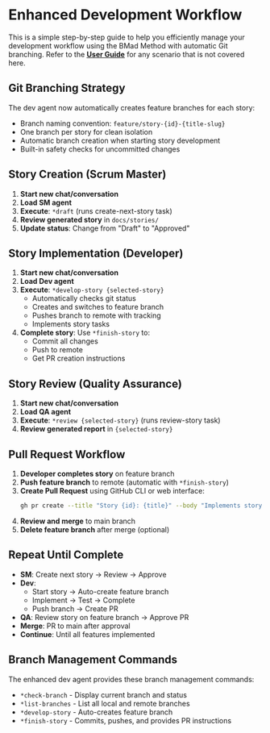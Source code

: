 # Enhanced Development Workflow

This is a simple step-by-step guide to help you efficiently manage your development workflow using the BMad Method with automatic Git branching. Refer to the **[<ins>User Guide</ins>](user-guide.md)** for any scenario that is not covered here.

## Git Branching Strategy

The dev agent now automatically creates feature branches for each story:
- Branch naming convention: `feature/story-{id}-{title-slug}`
- One branch per story for clean isolation
- Automatic branch creation when starting story development
- Built-in safety checks for uncommitted changes

## Story Creation (Scrum Master)

1. **Start new chat/conversation**
2. **Load SM agent**
3. **Execute**: `*draft` (runs create-next-story task)
4. **Review generated story** in `docs/stories/`
5. **Update status**: Change from "Draft" to "Approved"

## Story Implementation (Developer)

1. **Start new chat/conversation**
2. **Load Dev agent**
3. **Execute**: `*develop-story {selected-story}`
   - Automatically checks git status
   - Creates and switches to feature branch
   - Pushes branch to remote with tracking
   - Implements story tasks
4. **Complete story**: Use `*finish-story` to:
   - Commit all changes
   - Push to remote
   - Get PR creation instructions

## Story Review (Quality Assurance)

1. **Start new chat/conversation**
2. **Load QA agent**
3. **Execute**: `*review {selected-story}` (runs review-story task)
4. **Review generated report** in `{selected-story}`

## Pull Request Workflow

1. **Developer completes story** on feature branch
2. **Push feature branch** to remote (automatic with `*finish-story`)
3. **Create Pull Request** using GitHub CLI or web interface:
   ```bash
   gh pr create --title "Story {id}: {title}" --body "Implements story requirements..."
   ```
4. **Review and merge** to main branch
5. **Delete feature branch** after merge (optional)

## Repeat Until Complete

- **SM**: Create next story → Review → Approve
- **Dev**: 
  - Start story → Auto-create feature branch
  - Implement → Test → Complete
  - Push branch → Create PR
- **QA**: Review story on feature branch → Approve PR
- **Merge**: PR to main after approval
- **Continue**: Until all features implemented

## Branch Management Commands

The enhanced dev agent provides these branch management commands:
- `*check-branch` - Display current branch and status
- `*list-branches` - List all local and remote branches  
- `*develop-story` - Auto-creates feature branch
- `*finish-story` - Commits, pushes, and provides PR instructions
